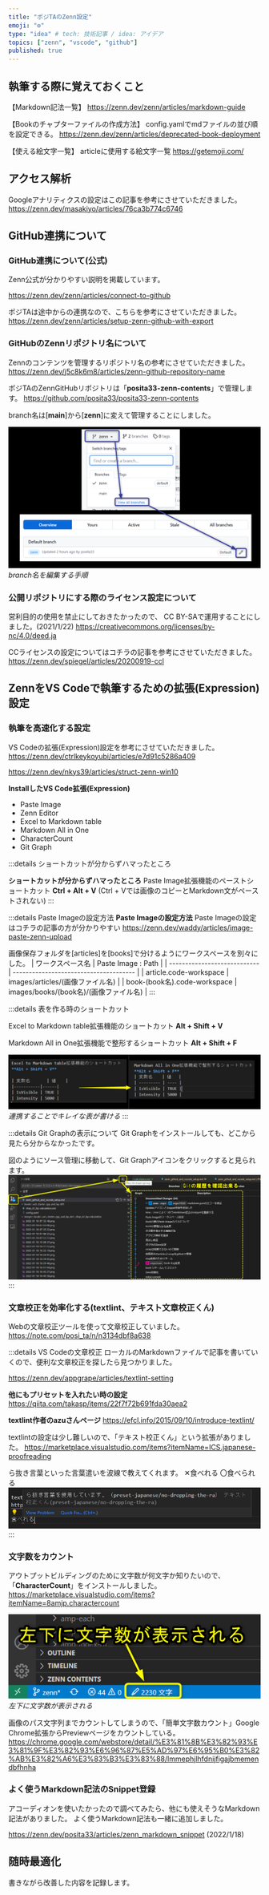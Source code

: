 ```yaml
---
title: "ポジTAのZenn設定"
emoji: "⚙️"
type: "idea" # tech: 技術記事 / idea: アイデア
topics: ["zenn", "vscode", "github"]
published: true
---
```


## 執筆する際に覚えておくこと

【Markdown記法一覧】
https://zenn.dev/zenn/articles/markdown-guide

【Bookのチャプターファイルの作成方法】
config.yamlでmdファイルの並び順を設定できる。
https://zenn.dev/zenn/articles/deprecated-book-deployment

【使える絵文字一覧】
articleに使用する絵文字一覧
https://getemoji.com/

## アクセス解析
Googleアナリティクスの設定はこの記事を参考にさせていただきました。
https://zenn.dev/masakiyo/articles/76ca3b774c6746

## GitHub連携について

### GitHub連携について(公式)
Zenn公式が分かりやすい説明を掲載しています。

https://zenn.dev/zenn/articles/connect-to-github

ポジTAは途中からの連携なので、こちらを参考にさせていただきました。
https://zenn.dev/zenn/articles/setup-zenn-github-with-export

### GitHubのZennリポジトリ名について
Zennのコンテンツを管理するリポジトリ名の参考にさせていただきました。
https://zenn.dev/j5c8k6m8/articles/zenn-github-repository-name

ポジTAのZennGitHubリポジトリは「**posita33-zenn-contents**」で管理します。
https://github.com/posita33/posita33-zenn-contents

branch名は[**main**]から[**zenn**]に変えて管理することにしました。

![branchの名前をzennに変える](/images/articles/zenn_github_and_vscode_setup/2022-01-17-17-03-03.png)
*branch名を編集する手順*

### 公開リポジトリにする際のライセンス設定について
営利目的の使用を禁止にしておきたかったので、
CC BY-SAで運用することにしました。(2021/1/22)
https://creativecommons.org/licenses/by-nc/4.0/deed.ja

CCライセンスの設定についてはコチラの記事を参考にさせていただきました。
https://zenn.dev/spiegel/articles/20200919-ccl


## ZennをVS Codeで執筆するための拡張(Expression)設定

### 執筆を高速化する設定
VS Codeの拡張(Expression)設定を参考にさせていただきました。
https://zenn.dev/ctrlkeykoyubi/articles/e7d91c5286a409

https://zenn.dev/nkys39/articles/struct-zenn-win10

**InstallしたVS Code拡張(Expression)**
- Paste Image
- Zenn Editor
- Excel to Markdown table
- Markdown All in One
- CharacterCount
- Git Graph

:::details ショートカットが分からずハマったところ  

**ショートカットが分からずハマったところ**
Paste Image拡張機能のペーストショートカット
**Ctrl + Alt + V**
(Ctrl + Vでは画像のコピーとMarkdown文がペーストされない)
:::

:::details Paste Imageの設定方法
**Paste Imageの設定方法**
Paste Imageの設定はコチラの記事の方が分かりやすい
https://zenn.dev/waddy/articles/image-paste-zenn-upload

画像保存フォルダを[articles]を[books]で分けるようにワークスペースを別々にした。
| ワークスペース名             | Paste Image : Path                       |
| ---------------------------- | -------------------------------------- |
| article.code-workspace       | images/articles/(画像ファイル名)       |
| book-(book名).code-workspace | images/books/(book名)/(画像ファイル名) |
:::

:::details 表を作る時のショートカット

Excel to Markdown table拡張機能のショートカット
**Alt + Shift + V**

Markdown All in One拡張機能で整形するショートカット
**Alt + Shift + F**

![](/images/articles/zenn_github_and_vscode_setup/2022-01-17-17-16-09.png)
*連携することでキレイな表が書ける*
:::

:::details Git Graphの表示について
Git Graphをインストールしても、どこから見たら分からなかったです。

図のようにソース管理に移動して、Git Graphアイコンをクリックすると見られます。
![](/images/articles/zenn_github_and_vscode_setup/2022-01-19-06-00-56.png)
:::

### 文章校正を効率化する(textlint、テキスト文章校正くん)
Webの文章校正ツールを使って文章校正していました。
https://note.com/posi_ta/n/n3134dbf8a638

:::details VS Codeの文章校正
ローカルのMarkdownファイルで記事を書いていくので、便利な文章校正を探したら見つかりました。

https://zenn.dev/appgrape/articles/textlint-setting

**他にもプリセットを入れたい時の設定**
https://qiita.com/takasp/items/22f7f72b691fda30aea2

**textlint作者のazuさんページ**
https://efcl.info/2015/09/10/introduce-textlint/


textlintの設定は少し難しいので、「テキスト校正くん」という拡張がありました。
https://marketplace.visualstudio.com/items?itemName=ICS.japanese-proofreading

ら抜き言葉といった言葉遣いを波線で教えてくれます。
✕食べれる
〇食べられる
![](/images/articles/zenn_github_and_vscode_setup/2022-01-17-17-56-53.png)
:::

### 文字数をカウント

アウトプットビルディングのために文字数が何文字か知りたいので、「**CharacterCount**」をインストールしました。
https://marketplace.visualstudio.com/items?itemName=8amjp.charactercount

![CharacterCount](/images/articles/zenn_github_and_vscode_setup/2022-01-17-18-34-48.png)
*左下に文字数が表示される*

画像のパス文字列までカウントしてしまうので、「簡単文字数カウント」Google Chrome拡張からPreviewページをカウントしている。
https://chrome.google.com/webstore/detail/%E3%81%8B%E3%82%93%E3%81%9F%E3%82%93%E6%96%87%E5%AD%97%E6%95%B0%E3%82%AB%E3%82%A6%E3%83%B3%E3%83%88/lmmephjlhfdnijfigajbmemendbfhnha


### よく使うMarkdown記法のSnippet登録

アコーディオンを使いたかったので調べてみたら、他にも使えそうなMarkdown記法がありました。
よく使うMarkdown記法も一緒に追加しました。

https://zenn.dev/posita33/articles/zenn_markdown_snippet
(2022/1/18)

## 随時最適化
書きながら改善した内容を記録します。

